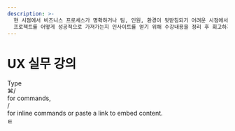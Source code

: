 ```yaml
---
description: >-
  현 시점에서 비즈니스 프로세스가 명확하거나 팀, 인원, 환경이 뒷받침되기 어려운 시점에서 개발자로서만 시야를 가지는게 아니라 타 분야에서
  프로젝트를 어떻게 성공적으로 가져가는지 인사이트를 얻기 위해 수강내용을 정리 후 회고하기
---
```


# UX 실무 강의

Type\
⌘/\
for commands,\
/\
for inline commands or paste a link to embed content.\
ㅌ
